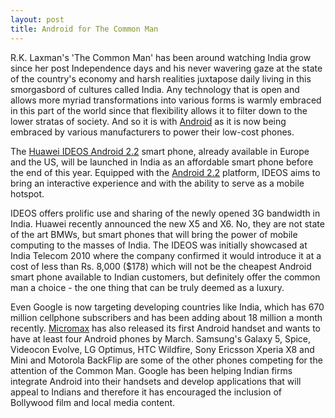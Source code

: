 ```yaml
---
layout: post
title: Android for The Common Man
---
```


R.K. Laxman's 'The Common Man' has been around watching India grow since her post Independence days and his never wavering gaze at the state of the country's economy and harsh realities juxtapose daily living in this smorgasbord of cultures called India. Any technology that is open and allows more myriad transformations into various forms is warmly embraced in this part of the world since that flexibility allows it to filter down to the lower stratas of society. And so it is with <a href="http://www.android.com/">Android</a> as it is now being embraced by various manufacturers to power their low-cost phones.

The <a href="http://www.huaweidevice.com/worldwide/productFeatures.do?pinfoId=2831&amp;directoryId=2037&amp;treeId=37">Huawei IDEOS Android 2.2</a> smart phone, already available in Europe and the US, will be launched in India as an affordable smart phone before the end of this year. Equipped with the <a href="http://www.android.com/">Android 2.2</a> platform, IDEOS aims to bring an interactive experience and with the ability to serve as a mobile hotspot.

IDEOS offers prolific use and sharing of the newly opened 3G bandwidth in India. Huawei recently announced the new X5 and X6. No, they are not state of the art BMWs, but smart phones that will bring the power of mobile computing to the masses of India. The IDEOS was initially showcased at India Telecom 2010 where the company confirmed it would introduce it at a cost of less than Rs. 8,000 ($178) which will not be the cheapest Android smart phone available to Indian customers, but definitely offer the common man a choice - the one thing that can be truly deemed as a luxury.

Even Google is now targeting developing countries like India, which has 670 million cellphone subscribers and has been adding about 18 million a month recently. <a href="http://www.micromaxinfo.com/">Micromax</a> has also released its first Android handset and wants to have at least four Android phones by March. Samsung's Galaxy 5, Spice, Videocon Evolve, LG Optimus, HTC Wildfire, Sony Ericsson Xperia X8 and Mini and Motorola BackFlip are some of the other phones competing for the attention of the Common Man. Google has been helping Indian firms integrate Android into their handsets and develop applications that will appeal to Indians and therefore it has encouraged the inclusion of Bollywood film and local media content.
